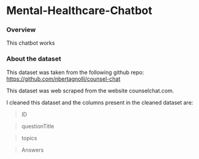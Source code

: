 # Mental-Healthcare-Chatbot

### Overview
This chatbot works 

### About the dataset
This dataset was taken from the following github repo: https://github.com/nbertagnolli/counsel-chat

This dataset was web scraped from the website counselchat.com.

I cleaned this dataset and the columns present in the cleaned dataset are:
> ID

> questionTitle

> topics

> Answers
